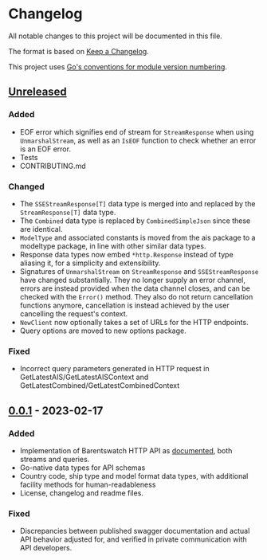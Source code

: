 # Changelog

All notable changes to this project will be documented in this file.

The format is based on [Keep a Changelog](https://keepachangelog.com/en/1.0.0/).

This project uses [Go's conventions for module version numbering](https://go.dev/doc/modules/version-numbers).

## [Unreleased]
### Added 
- EOF error which signifies end of stream for `StreamResponse` when using `UnmarshalStream`, as well as an `IsEOF` function to check whether an error is an EOF error.
- Tests
- CONTRIBUTING.md
 
### Changed
- The `SSEStreamResponse[T]` data type is merged into and replaced by the `StreamResponse[T]` data type.
- The `Combined` data type is replaced by `CombinedSimpleJson` since these are identical.
- `ModelType` and associated constants is moved from the ais package to a modeltype package, in line with other similar data types. 
- Response data types now embed `*http.Response` instead of type aliasing it, for a simplicity and extensibility.
- Signatures of `UnmarshalStream` on `StreamResponse` and `SSEStreamResponse` have changed substantially. They no longer supply an error channel, errors are instead provided when the data channel closes, and can be checked with the `Error()` method. They also do not return cancellation functions anymore, cancellation is instead achieved by the user cancelling the request's context. 
- `NewClient` now optionally takes a set of URLs for the HTTP endpoints.
- Query options are moved to new options package.

### Fixed
- Incorrect query parameters generated in HTTP request in GetLatestAIS/GetLatestAISContext and GetLatestCombined/GetLatestCombinedContext

## [0.0.1] - 2023-02-17
### Added
- Implementation of Barentswatch HTTP API as [documented](https://live.ais.barentswatch.net/index.html#/), both streams and queries.
- Go-native data types for API schemas
- Country code, ship type and model format data types, with additional facility methods for human-readableness
- License, changelog and readme files.
 
###  Fixed
- Discrepancies between published swagger documentation and actual API behavior adjusted for, and verified in private communication with API developers.

[unreleased]: https://github.com/ilder-as/go-barentswatch-ais/compare/v0.0.1...HEAD
[0.0.1]: https://github.com/ilder-as/go-barentswatch-ais/releases/tag/v0.0.1
